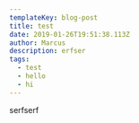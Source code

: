 ```yaml
---
templateKey: blog-post
title: test
date: 2019-01-26T19:51:38.113Z
author: Marcus
description: erfser
tags:
  - test
  - hello
  - hi
---
```

serfserf
